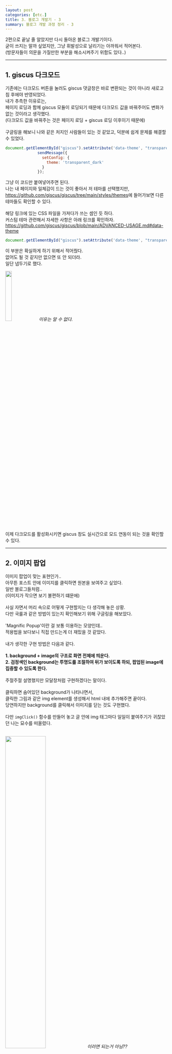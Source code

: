 ```yaml
---
layout: post
categories: [etc.]
title: 3. 블로그 개발기 - 3
summary: 블로그 개발 과정 정리 - 3
---
```


2편으로 끝날 줄 알았지만 다시 돌아온 블로그 개발기이다.<br>
굳이 쓰지는 말까 싶었지만, 그냥 휘발성으로 날리기는 아까워서 적어본다.<br>
(방문자들이 의문을 가질만한 부분을 해소시켜주기 위함도 있다..)<br>

---

## 1. giscus 다크모드

기존에는 다크모드 버튼을 눌러도 giscus 댓글창은 바로 변환되는 것이 아니라 새로고침 후에야 반영되었다.<br>
내가 추측한 이유로는,<br> 
페이지 로딩과 함께 giscus 모듈이 로딩되기 때문에 다크모드 값을 바꿔주어도 변화가 없는 것이라고 생각했다.<br>
(다크모드 값을 바꿔주는 것은 페이지 로딩 + giscus 로딩 이후이기 때문에)<br>
<br>
구글링을 해보니 나와 같은 처지인 사람들이 있는 것 같았고, 덕분에 쉽게 문제를 해결할 수 있었다.<br>

```js
document.getElementById("giscus").setAttribute('data-theme', "transparent_dark");
              sendMessage({
                setConfig: {
                  theme: 'transparent_dark'
                }
              });
```
그냥 이 코드만 붙여넣어주면 된다.<br>
나는 내 페이지와 일체감이 드는 것이 좋아서 저 테마를 선택했지만,<br>
<https://github.com/giscus/giscus/tree/main/styles/themes>에 들어가보면 다른 테마들도 확인할 수 있다.<br>
<br>
해당 링크에 있는 CSS 파일을 가져다가 쓰는 셈인 듯 하다.<br>
커스텀 테마 관련해서 자세한 사항은 아래 링크를 확인하자.<br>
<https://github.com/giscus/giscus/blob/main/ADVANCED-USAGE.md#data-theme>
<br>
```js
document.getElementById("giscus").setAttribute('data-theme', "transparent_dark");
```
이 부분은 확실하게 하기 위해서 적어줬다.<br>
없어도 될 것 같지만 없으면 또 안 되더라.<br>
일단 냅두기로 했다.<br>
<p class="post-image-wrapper">
    <img src="https://github.com/user-attachments/assets/089da0f0-e741-4722-ba7b-656cfb565ec8" class="image" width="20%" height="20%" onclick="imgClick('https://github.com/user-attachments/assets/089da0f0-e741-4722-ba7b-656cfb565ec8')">
    <em align="center" class="caption">이유는 알 수 없다.</em>
</p><br>
이제 다크모드를 활성화시키면 giscus 창도 실시간으로 모드 연동이 되는 것을 확인할 수 있다.<br>

---

## 2. 이미지 팝업

이미지 팝업이 맞는 표현인가..<br>
아무튼 포스트 안에 이미지를 클릭하면 원본을 보여주고 싶었다.<br>
일반 블로그들처럼..<br>
(이미지가 작으면 보기 불편하기 떄문에)<br>
<br>
사실 자면서 머리 속으로 어떻게 구현할지는 다 생각해 놓은 상황.<br>
다만 국룰과 같은 방법이 있는지 확인해보기 위해 구글링을 해보았다.<br>
<br>
'Magnific Popup'이란 걸 보통 이용하는 모양인데..<br>
적용법을 보다보니 직접 만드는게 더 재밌을 것 같았다.<br>
<br>
내가 생각한 구현 방법은 다음과 같다.<br>
<br>
**1. background + image의 구조로 화면 전체에 띄운다.**<br>
**2. 검정색인 background는 투명도를 조절하여 뒤가 보이도록 하되, 팝업된 image에 집중할 수 있도록 한다.**<br>
<br>
주절주절 설명했지만 모달창처럼 구현하겠다는 말이다.<br>
<br>
클릭하면 숨어있던 background가 나타나면서,<br>
클릭한 그림과 같은 img element를 생성해서 html 내에 추가해주면 끝이다.<br>
당연하지만 background를 클릭해서 이미지를 닫는 것도 구현했다.<br>
<br>
다만 `imgClick()` 함수를 만들어 놓고 글 안에 img 태그마다 일일이 붙여주기가 귀찮았던 나는 묘수를 떠올렸다.<br>
<br>
<p class="post-image-wrapper">
    <img src="https://github.com/user-attachments/assets/59875cda-8869-4129-a7eb-e33d2193bf2e" class="image" width="50%" height="50%" onclick="imgClick('https://github.com/user-attachments/assets/59875cda-8869-4129-a7eb-e33d2193bf2e')">
    <em align="center" class="caption">이러면 되는거 아님??</em>
</p><br>
이게 내 묘수 코드다.<br>
근데 결론부터 말하자면 이러면 안된다.<br>
아래와 같은 에러가 뜬다.<br>
<p class="post-image-wrapper">
    <img src="https://github.com/user-attachments/assets/e09ff466-6a78-478a-bd9d-8162cc3d4688" class="image" width="50%" height="50%" onclick="imgClick('https://github.com/user-attachments/assets/e09ff466-6a78-478a-bd9d-8162cc3d4688')">
    <em align="center" class="caption">에러가 뜬다.</em>
</p><br>
대충 찾아보니까, 백틱(`)을 쓴 게 문제인 듯 했다.<br>
문자열에 중복으로 따옴표가 들어가나본데..(아닐 수도)<br>
<br>
포스트 파일 안에 이미지 태그의 src 속성의 따옴표를 큰따옴표(")에서 작은따옴표(')로 바꿔도 동일했다.<br>
<br>
백틱을 사용하지 않으면 아래와 같이 페이지가 무한로딩되는 문제가 발생한다.<br>
<p class="post-image-wrapper">
    <img src="https://github.com/user-attachments/assets/3c29d0bd-1210-4c9e-a75a-f583cb602df4" class="image" width="30%" height="30%" onclick="imgClick('https://github.com/user-attachments/assets/3c29d0bd-1210-4c9e-a75a-f583cb602df4')">
    <em align="center" class="caption">무한 로딩</em>
</p><br>
결국 내가 찾은 해결법은 바로..<br>
그냥 일일이 태그 안에 onclick 속성값 적어주기..<br>
<br>
<p class="post-image-wrapper">
    <img src="https://github.com/user-attachments/assets/104e9788-714e-458b-a936-8336fb3ea81e" class="image" width="50%" height="50%" onclick="imgClick('https://github.com/user-attachments/assets/104e9788-714e-458b-a936-8336fb3ea81e')">
    <em align="center" class="caption">정공법으로 가기로 했다.</em>
</p><br>

<p class="post-image-wrapper">
    <img src="https://github.com/user-attachments/assets/e08dff57-fb32-435f-892a-1b387f5f02d7" class="image" width="20%" height="20%" onclick="imgClick('https://github.com/user-attachments/assets/e08dff57-fb32-435f-892a-1b387f5f02d7')">
    <em align="center" class="caption">흑흑...</em>
</p><br>

<p class="post-image-wrapper">
    <img src="https://github.com/user-attachments/assets/8128bd1f-6c91-4ea8-a313-b955b2ba5348" class="image" width="50%" height="50%" onclick="imgClick('https://github.com/user-attachments/assets/8128bd1f-6c91-4ea8-a313-b955b2ba5348')">
    <em align="center" class="caption">완성된 모습, 그림에 따라 확대는 될 수도 안될 수도 있다.</em>
</p><br>

---

## 3. 마치며

블로그 개발기는 2편이 마지막인줄 알았지만 3편이 등장했다.<br>
이로써 앞으로 몇 편까지 나올지 주인장도 예상할 수 없게 되었다.<br>
<br>
일단 3편은 이걸로 끝이지만, 막간을 이용해서 블로그 방문자가 가질만한 의문을 주인장 입장에서 해명해보겠다.<br>
<br>
**1. 이미지를 클릭했는데 왜 안 커져요?**<br>
*- 그냥 이미지 원본을 보여주는 거라서 그렇습니다..억지로 확대하니까 이상해지더라고요.*<br>
<br>
**2. 이미지가 팝업되는건 알겠는데 어떻게 꺼요?**<br>
*- 그냥 뒤에 화면을 클릭하면 꺼지도록 했습니다. 굳이 닫기 버튼을 만들지 않은건 귀찮아서고요.*<br>
<br>
**3. 코드 설명이 너무 없어요.**<br>
*- 남에게 제 코드를 보여주는게 부끄럽습니다. 코드 자체가 궁금하시다면 Github에서 확인하실 수 있습니다.*<br>
*(<https://github.com/pmaarks/pmaarks.github.io>)*<br>
<br>
**4. 다크모드로 페이지 로딩시 번쩍번쩍합니다.**<br>
*- 라이트모드가 default인데, 라이트모드로 로딩된 이후에 다크모드가 적용되도록 되어있어서 그렇습니다.*<br>
*(해결법은 모르지만 아직까지 알아낼 계획도 없습니다.)*<br>
<br>
**5. 블로그 디자인이고 코드고 너무 아마추어 같은데요.**<br>
*- 훈수가 목 끝까지 차올라도 일단 참아주시고, 거의 노베이스로 독학 중인 저를 격려해주시고 기특하게 봐주시면 좋겠습니다.*<br>
<br>
**6. 개인 블로그에 주인장 정보가 너무 없네요. 소개글은 없나요?**<br>
*- 제 신상을 어디까지 어떻게 드러내야할지 생각 중 입니다. 대단한 사람은 절대 아니고, 생각이 정리되면 간단하게라도 제 정보를 적어보겠습니다.*<br>
<br>
**7. 글에서는 왜 반말?**<br>
*- 일기 및 독백이 컨셉이기 때문입니다.*<br>
<br>
**8. 그럼 글이나 제대로 쓰세요.**<br>
*- 네, 노력하겠습니다.*<br>
<br>
지금은 꽁꽁 감춰진 나만의 작은 블로그지만, 언젠가 방문자가 생기는 상상을 하며,<br>
내가 이 블로그 방문자였으면 가졌을만한 생각들을 문답 형식을 정리해보았다.<br>
<br>
블로그 개발기는 기약없는 4편으로 다시 찾아오겠다.<br>
<br>